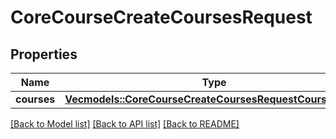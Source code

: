 # CoreCourseCreateCoursesRequest

## Properties

Name | Type | Description | Notes
------------ | ------------- | ------------- | -------------
**courses** | [**Vec<models::CoreCourseCreateCoursesRequestCoursesInner>**](core_course_create_courses_request_courses_inner.md) |  | 

[[Back to Model list]](../README.md#documentation-for-models) [[Back to API list]](../README.md#documentation-for-api-endpoints) [[Back to README]](../README.md)


